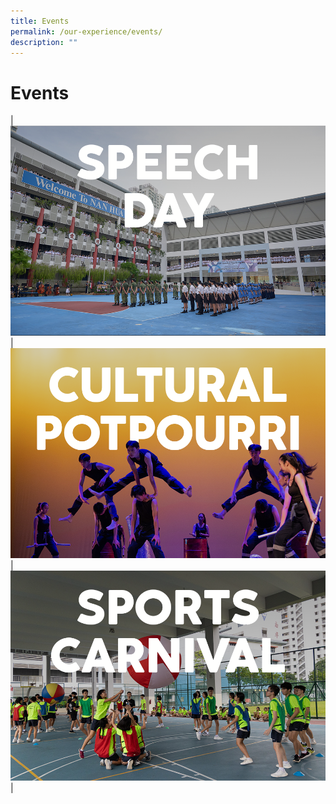 ```yaml
---
title: Events
permalink: /our-experience/events/
description: ""
---
```

# Events


| ![](/images/Events%20Page/speechday2023_945x630.png) | ![](/images/Events%20Page/culturalpotpourri2023_945x630.png) | ![](/images/Events%20Page/sportscarnival2023_945x630.png) |